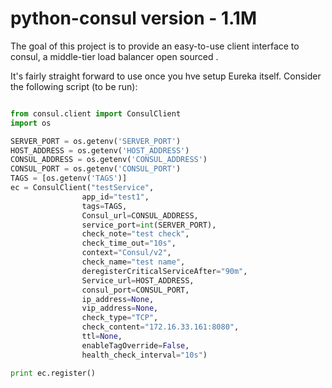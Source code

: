 python-consul version - 1.1M
=============

The goal of this project is to provide an easy-to-use client interface to consul,
a middle-tier load balancer open sourced .

It's fairly straight forward to use once you hve setup Eureka itself. Consider the following script (to be run):

```python

from consul.client import ConsulClient
import os

SERVER_PORT = os.getenv('SERVER_PORT')
HOST_ADDRESS = os.getenv('HOST_ADDRESS')
CONSUL_ADDRESS = os.getenv('CONSUL_ADDRESS')
CONSUL_PORT = os.getenv('CONSUL_PORT')
TAGS = [os.getenv('TAGS')]
ec = ConsulClient("testService",
                app_id="test1",
                tags=TAGS,
                Consul_url=CONSUL_ADDRESS,
                service_port=int(SERVER_PORT),
                check_note="test check",
                check_time_out="10s",
                context="Consul/v2",
                check_name="test name",
                deregisterCriticalServiceAfter="90m",
                Service_url=HOST_ADDRESS,
                consul_port=CONSUL_PORT,
                ip_address=None,
                vip_address=None,
                check_type="TCP",
                check_content="172.16.33.161:8080",
                ttl=None,
                enableTagOverride=False,
                health_check_interval="10s")

print ec.register()

```
